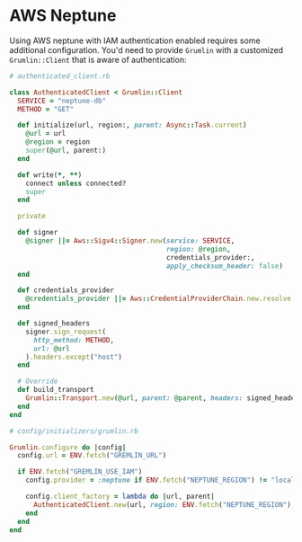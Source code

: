 # AWS Neptune

Using AWS neptune with IAM authentication enabled requires some additional configuration. You'd need
to provide `Grumlin` with a customized `Grumlin::Client` that is aware of authentication:
```ruby
# authenticated_client.rb

class AuthenticatedClient < Grumlin::Client
  SERVICE = "neptune-db"
  METHOD = "GET"

  def initialize(url, region:, parent: Async::Task.current)
    @url = url
    @region = region
    super(@url, parent:)
  end

  def write(*, **)
    connect unless connected?
    super
  end

  private

  def signer
    @signer ||= Aws::Sigv4::Signer.new(service: SERVICE,
                                       region: @region,
                                       credentials_provider:,
                                       apply_checksum_header: false)
  end

  def credentials_provider
    @credentials_provider ||= Aws::CredentialProviderChain.new.resolve
  end

  def signed_headers
    signer.sign_request(
      http_method: METHOD,
      url: @url
    ).headers.except("host")
  end

  # Override
  def build_transport
    Grumlin::Transport.new(@url, parent: @parent, headers: signed_headers)
  end
end
```


```ruby
# config/initializers/grumlin.rb

Grumlin.configure do |config|
  config.url = ENV.fetch("GREMLIN_URL")

  if ENV.fetch("GREMLIN_USE_IAM")
    config.provider = :neptune if ENV.fetch("NEPTUNE_REGION") != "local"

    config.client_factory = lambda do |url, parent|
      AuthenticatedClient.new(url, region: ENV.fetch("NEPTUNE_REGION"), parent:)
    end
  end
end
```

